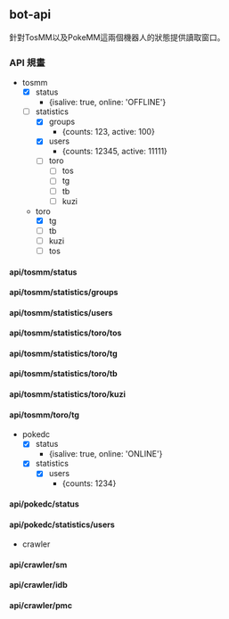 ## bot-api
針對TosMM以及PokeMM這兩個機器人的狀態提供讀取窗口。

### API 規畫
* tosmm
    * [x] status
        * {isalive: true, online: 'OFFLINE'}
    * [ ] statistics
        * [x] groups
            * {counts: 123, active: 100}
        * [x] users
            * {counts: 12345, active: 11111}
        * [ ] toro
            * [ ] tos
            * [ ] tg
            * [ ] tb
            * [ ] kuzi
    * toro
        * [x] tg
        * [ ] tb
        * [ ] kuzi
        * [ ] tos

#### api/tosmm/status
#### api/tosmm/statistics/groups
#### api/tosmm/statistics/users
#### api/tosmm/statistics/toro/tos
#### api/tosmm/statistics/toro/tg
#### api/tosmm/statistics/toro/tb
#### api/tosmm/statistics/toro/kuzi
#### api/tosmm/toro/tg

* pokedc
    * [x] status
        * {isalive: true, online: 'ONLINE'}
    * [x] statistics
        * [x] users
            * {counts: 1234}
#### api/pokedc/status
#### api/pokedc/statistics/users

* crawler  
#### api/crawler/sm  
#### api/crawler/idb  
#### api/crawler/pmc  
